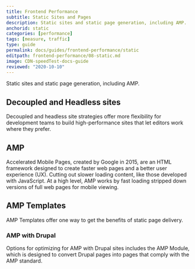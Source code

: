 ```yaml
---
title: Frontend Performance 
subtitle: Static Sites and Pages
description: Static sites and static page generation, including AMP.
anchorid: static
categories: [performance]
tags: [measure, traffic]
type: guide
permalink: docs/guides/frontend-performance/static
editpath: frontend-performance/08-static.md
image: CDN-speedTest-docs-guide
reviewed: "2020-10-10"
---
```


Static sites and static page generation, including AMP.

## Decoupled and Headless sites
Decoupled and headless site strategies offer more flexibility for development teams to build high-performance sites that let editors work where they prefer.  

## AMP

Accelerated Mobile Pages, created by Google in 2015, are an HTML framework designed to create faster web pages and a better user experience (UX). Cutting out slower loading content, like those developed with JavaScript. At a high level, AMP works by fast loading stripped down versions of full web pages for mobile viewing.

## AMP Templates

AMP Templates offer one way to get the benefits of static page delivery. 

### AMP with Drupal

Options for optimizing for AMP with Drupal sites includes the AMP Module, which is designed to convert Drupal pages into pages that comply with the AMP standard.
